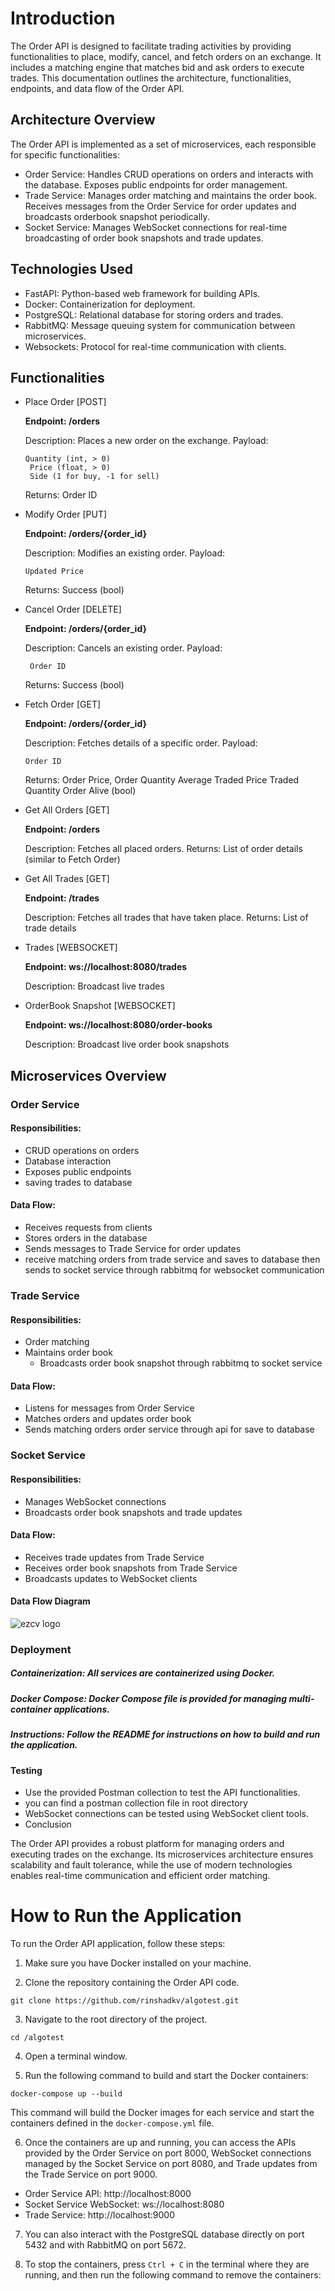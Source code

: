 # Introduction

The Order API is designed to facilitate trading activities by providing functionalities to place, modify, cancel, and
fetch orders on an exchange. It includes a matching engine that matches bid and ask orders to execute trades. This
documentation outlines the architecture, functionalities, endpoints, and data flow of the Order API.

## Architecture Overview

The Order API is implemented as a set of microservices, each responsible for specific functionalities:

* Order Service: Handles CRUD operations on orders and interacts with the database. Exposes public endpoints for order
  management.
* Trade Service: Manages order matching and maintains the order book. Receives messages from the Order Service for order
  updates and broadcasts orderbook snapshot periodically.
* Socket Service: Manages WebSocket connections for real-time broadcasting of order book snapshots and trade updates.

## Technologies Used

* FastAPI: Python-based web framework for building APIs.
* Docker: Containerization for deployment.
* PostgreSQL: Relational database for storing orders and trades.
* RabbitMQ: Message queuing system for communication between microservices.
* Websockets: Protocol for real-time communication with clients.

## Functionalities

* Place Order [POST]

  **Endpoint: /orders**

  Description: Places a new order on the exchange.
  Payload:
   ```
   Quantity (int, > 0)
    Price (float, > 0)
    Side (1 for buy, -1 for sell) 
  ```
  Returns: Order ID
* Modify Order [PUT]

  **Endpoint: /orders/{order_id}**

  Description: Modifies an existing order.
  Payload:

  ```
  Updated Price
  ```
  Returns: Success (bool)


* Cancel Order [DELETE]

  **Endpoint: /orders/{order_id}**

  Description: Cancels an existing order.
  Payload:
  ```
   Order ID
  ```
  Returns: Success (bool)
* Fetch Order [GET]

  **Endpoint: /orders/{order_id}**

  Description: Fetches details of a specific order.
  Payload:
  ```
  Order ID
  ```
  Returns:
  Order Price,
  Order Quantity
  Average Traded Price
  Traded Quantity
  Order Alive (bool)


* Get All Orders [GET]

  **Endpoint: /orders**

  Description: Fetches all placed orders.
  Returns: List of order details (similar to Fetch Order)
* Get All Trades [GET]

  **Endpoint: /trades**

  Description: Fetches all trades that have taken place.
  Returns: List of trade details

* Trades [WEBSOCKET]

   **Endpoint: ws://localhost:8080/trades**

   Description: Broadcast live trades


* OrderBook Snapshot [WEBSOCKET] 

   **Endpoint: ws://localhost:8080/order-books**

   Description: Broadcast live order book snapshots

## Microservices Overview

### Order Service

#### Responsibilities:

* CRUD operations on orders
* Database interaction
* Exposes public endpoints
* saving trades to database

#### Data Flow:

* Receives requests from clients
* Stores orders in the database
* Sends messages to Trade Service for order updates
* receive matching orders from trade service and saves to database then sends to socket service through rabbitmq for
  websocket communication

### Trade Service

#### Responsibilities:

* Order matching
* Maintains order book
    * Broadcasts order book snapshot through rabbitmq to socket service

#### Data Flow:

* Listens for messages from Order Service
* Matches orders and updates order book
* Sends matching orders order service through api for save to database

### Socket Service

#### Responsibilities:

* Manages WebSocket connections
* Broadcasts order book snapshots and trade updates

#### Data Flow:

* Receives trade updates from Trade Service
* Receives order book snapshots from Trade Service
* Broadcasts updates to WebSocket clients

#### Data Flow Diagram

![ezcv logo](https://i.postimg.cc/bryzzCpd/diagram.png)

### Deployment

##### Containerization: All services are containerized using Docker.

##### Docker Compose: Docker Compose file is provided for managing multi-container applications.

##### Instructions: Follow the README for instructions on how to build and run the application.

#### Testing

* Use the provided Postman collection to test the API functionalities.
* you can find a postman collection file in root directory 
* WebSocket connections can be tested using WebSocket client tools.
* Conclusion

The Order API provides a robust platform for managing orders and executing trades on the exchange. Its microservices
architecture ensures scalability and fault tolerance, while the use of modern technologies enables real-time
communication and efficient order matching.

# How to Run the Application

To run the Order API application, follow these steps:

1. Make sure you have Docker installed on your machine.

2. Clone the repository containing the Order API code.

```
git clone https://github.com/rinshadkv/algotest.git
```

3. Navigate to the root directory of the project.

```
cd /algotest
```

4. Open a terminal window.

5. Run the following command to build and start the Docker containers:

```
docker-compose up --build
```

This command will build the Docker images for each service and start the containers defined in the `docker-compose.yml`
file.

6. Once the containers are up and running, you can access the APIs provided by the Order Service on port 8000, WebSocket
   connections managed by the Socket Service on port 8080, and Trade updates from the Trade Service on port 9000.

- Order Service API: http://localhost:8000
- Socket Service WebSocket: ws://localhost:8080
- Trade Service: http://localhost:9000

7. You can also interact with the PostgreSQL database directly on port 5432 and with RabbitMQ on port 5672.

8. To stop the containers, press `Ctrl + C` in the terminal where they are running, and then run the following command
   to remove the containers:



